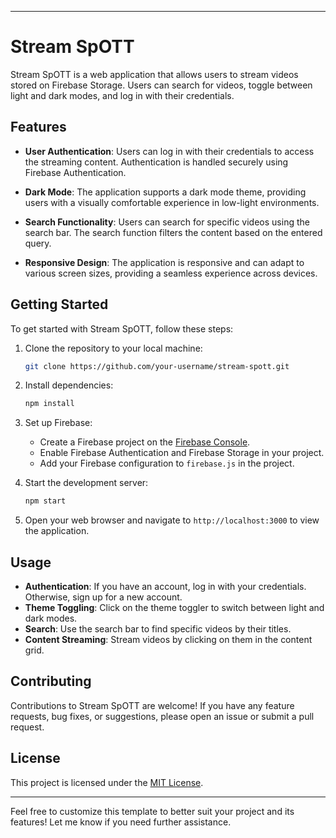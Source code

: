 
---

# Stream SpOTT

Stream SpOTT is a web application that allows users to stream videos stored on Firebase Storage. Users can search for videos, toggle between light and dark modes, and log in with their credentials.

## Features

- **User Authentication**: Users can log in with their credentials to access the streaming content. Authentication is handled securely using Firebase Authentication.

- **Dark Mode**: The application supports a dark mode theme, providing users with a visually comfortable experience in low-light environments.

- **Search Functionality**: Users can search for specific videos using the search bar. The search function filters the content based on the entered query.

- **Responsive Design**: The application is responsive and can adapt to various screen sizes, providing a seamless experience across devices.

## Getting Started

To get started with Stream SpOTT, follow these steps:

1. Clone the repository to your local machine:

   ```bash
   git clone https://github.com/your-username/stream-spott.git
   ```

2. Install dependencies:

   ```bash
   npm install
   ```

3. Set up Firebase:

   - Create a Firebase project on the [Firebase Console](https://console.firebase.google.com/).
   - Enable Firebase Authentication and Firebase Storage in your project.
   - Add your Firebase configuration to `firebase.js` in the project.

4. Start the development server:

   ```bash
   npm start
   ```

5. Open your web browser and navigate to `http://localhost:3000` to view the application.

## Usage

- **Authentication**: If you have an account, log in with your credentials. Otherwise, sign up for a new account.
- **Theme Toggling**: Click on the theme toggler to switch between light and dark modes.
- **Search**: Use the search bar to find specific videos by their titles.
- **Content Streaming**: Stream videos by clicking on them in the content grid.

## Contributing

Contributions to Stream SpOTT are welcome! If you have any feature requests, bug fixes, or suggestions, please open an issue or submit a pull request.

## License

This project is licensed under the [MIT License](LICENSE).

---

Feel free to customize this template to better suit your project and its features! Let me know if you need further assistance.
